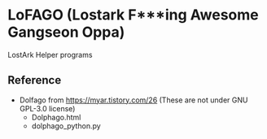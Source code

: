 # LoFAGO (Lostark F***ing Awesome Gangseon Oppa)
LostArk Helper programs


## Reference
- Dolfago from https://myar.tistory.com/26 (These are not under GNU GPL-3.0 license)
  - Dolphago.html
  - dolphago_python.py
